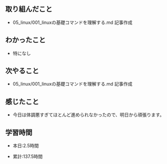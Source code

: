 ## 取り組んだこと

-  05_linux/001_linuxの基礎コマンドを理解する.md 記事作成

 
## わかったこと
- 特になし



## 次やること
-  05_linux/001_linuxの基礎コマンドを理解する.md 記事作成
 

## 感じたこと
- 今日は体調悪すぎてほとんど進められなかったので、明日から頑張ります。


## 学習時間
- 本日:2.5時間

- 累計:137.5時間
